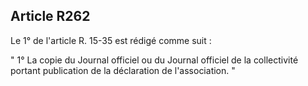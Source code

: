 Article R262
----
Le 1° de l'article R. 15-35 est rédigé comme suit :

" 1° La copie du Journal officiel ou du Journal officiel de la collectivité
portant publication de la déclaration de l'association. "
